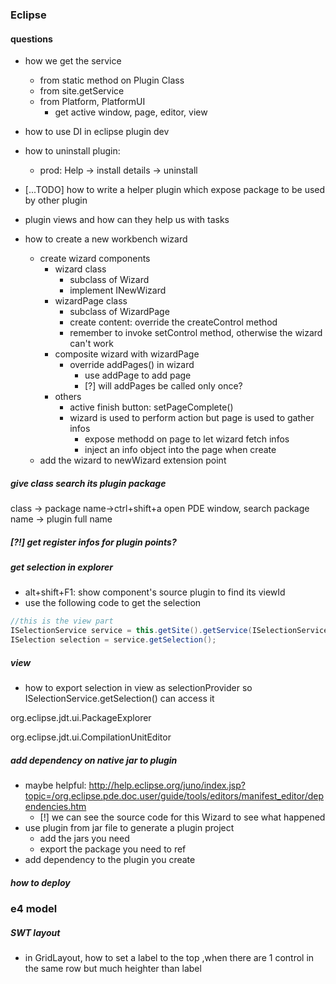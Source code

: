 ### Eclipse




#### questions
* how we get the service
	* from static method on Plugin Class
	* from site.getService
	* from Platform, PlatformUI
		* get active window, page, editor, view
	
* how to use DI in eclipse plugin dev
* how to uninstall plugin: 
	* prod: Help -> install details -> uninstall
	
* [...TODO] how to write a helper plugin which expose package to be used by other plugin
	
* plugin views and how can they help us with tasks

* how to create a new workbench wizard
	* create wizard components
		* wizard class
			* subclass of Wizard
			* implement INewWizard
		* wizardPage class
			* subclass of WizardPage
			* create content: override the createControl method
			* remember to invoke setControl method, otherwise the wizard can't work
		* composite wizard with wizardPage
			* override addPages() in wizard
				* use addPage to add page
				* [?] will addPages be called only once?
		* others
			* active finish button: setPageComplete()
			* wizard is used to perform action but page is used to gather infos
				* expose methodd on page to let wizard fetch infos
				* inject an info object into the page when create 
	* add the wizard to newWizard extension point
##### give class search its plugin package
class -> package name->ctrl+shift+a open PDE window, search package name -> plugin full name


##### [?!] get register infos for plugin points?




##### get selection in explorer
* alt+shift+F1: show component's source plugin to find its viewId
* use the following code to get the selection
```java
//this is the view part
ISelectionService service = this.getSite().getService(ISelectionService.class);
ISelection selection = service.getSelection();
```

##### view
* how to export selection in view as selectionProvider so ISelectionService.getSelection() can access it




org.eclipse.jdt.ui.PackageExplorer

org.eclipse.jdt.ui.CompilationUnitEditor


##### add dependency on native jar to plugin
* maybe helpful: http://help.eclipse.org/juno/index.jsp?topic=/org.eclipse.pde.doc.user/guide/tools/editors/manifest_editor/dependencies.htm
	* [!] we can see the source code for this Wizard to see what happened
* use plugin from jar file to generate a plugin project
	* add the jars you need
	* export the package you need to ref
* add dependency to the plugin you create
	

##### how to deploy
	
### e4 model


#####  SWT layout
* in GridLayout, how to set a label to the top ,when there are 1 control in the same row but much heighter than label
